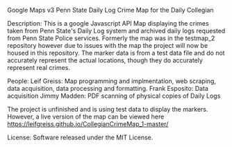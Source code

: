 Google Maps v3 Penn State Daily Log Crime Map for the Daily Collegian

Description:
This is a google Javascript API Map displaying the crimes taken from Penn State's Daily Log system and archived daily logs requested from Penn State Police services. Formerly the map was in the testmap_2 repository however due to issues with the map the project will now be housed in this repository. The marker data is from a test data file and do not accurately represent the actual locations, though they do accurately represent real crimes.

People: 
Leif Greiss: Map programming and implmentation, web scraping, data acquisition, data processing and formatting.
Frank Esposito: Data acquisition
Jimmy Madden: PDF scanning of physical copies of Daily Logs

The project is unfinished and is using test data to display the markers. However, a live version of the map can be viewed here https://leifgreiss.github.io/CollegianCrimeMap_1-master/

License: Software released under the MIT License.
